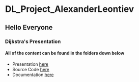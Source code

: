 # DL_Project_AlexanderLeontiev

## Hello Everyone

### Dijkstra's Presentation

#### All of the content can be found in the folders down below

* Presentation [here](/presentation/)
* Source Code [here](/src/)
* Documentation [here](/docs/)